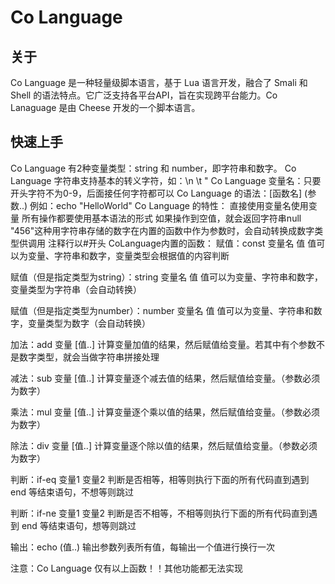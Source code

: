 # Co Language

## 关于
Co Language 是一种轻量级脚本语言，基于 Lua 语言开发，融合了 Smali 和 Shell 的语法特点。它广泛支持各平台API，旨在实现跨平台能力。Co Lanaguage 是由 Cheese 开发的一个脚本语言。

## 快速上手
Co Language 有2种变量类型：string 和 number，即字符串和数字。
Co Language 字符串支持基本的转义字符，如：\n \t \"
Co Language 变量名：只要开头字符不为0-9，后面接任何字符都可以
Co Language 的语法：[函数名] (参数..)
例如：echo "HelloWorld"
Co Language 的特性：
直接使用变量名使用变量
所有操作都要使用基本语法的形式
如果操作到空值，就会返回字符串null
"456"这种用字符串存储的数字在内置的函数中作为参数时，会自动转换成数字类型供调用
注释行以#开头
CoLanguage内置的函数：
赋值：const 变量名 值
值可以为变量、字符串和数字，变量类型会根据值的内容判断

赋值（但是指定类型为string）：string 变量名 值
值可以为变量、字符串和数字，变量类型为字符串（会自动转换）

赋值（但是指定类型为number）：number 变量名 值
值可以为变量、字符串和数字，变量类型为数字（会自动转换）

加法：add 变量 [值..]
计算变量加值的结果，然后赋值给变量。若其中有个参数不是数字类型，就会当做字符串拼接处理

减法：sub 变量 [值..]
计算变量逐个减去值的结果，然后赋值给变量。（参数必须为数字）

乘法：mul 变量 [值..]
计算变量逐个乘以值的结果，然后赋值给变量。（参数必须为数字）

除法：div 变量 [值..]
计算变量逐个除以值的结果，然后赋值给变量。（参数必须为数字）

判断：if-eq 变量1 变量2
判断是否相等，相等则执行下面的所有代码直到遇到 end 等结束语句，不想等则跳过

判断：if-ne 变量1 变量2
判断是否不相等，不相等则执行下面的所有代码直到遇到 end 等结束语句，想等则跳过


输出：echo (值..)
输出参数列表所有值，每输出一个值进行换行一次

注意：Co Language 仅有以上函数！！其他功能都无法实现
